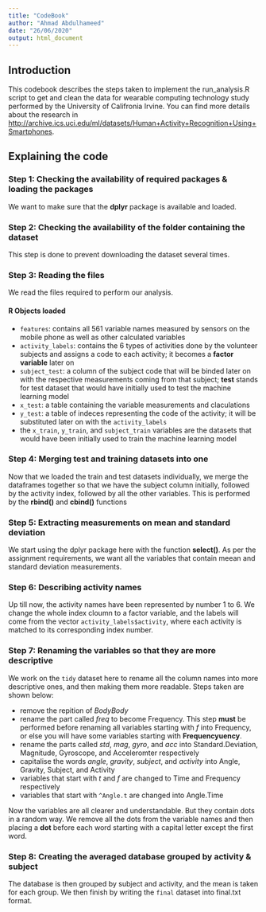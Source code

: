 ```yaml
---
title: "CodeBook"
author: "Ahmad Abdulhameed"
date: "26/06/2020"
output: html_document
---
```


## Introduction

This codebook describes the steps taken to implement the run_analysis.R script to get and clean the data for wearable computing technology study performed by the University of Califronia Irvine. You can find more details about the research in <http://archive.ics.uci.edu/ml/datasets/Human+Activity+Recognition+Using+Smartphones>.


## Explaining the code

### Step 1: Checking the availability of required packages & loading the packages
We want to make sure that the **dplyr** package is available and loaded.

### Step 2: Checking the availability of the folder containing the dataset
This step is done to prevent downloading the dataset several times.

### Step 3: Reading the files
We read the files required to perform our analysis.

#### R Objects loaded

* `features`: contains all 561 variable names measured by sensors on the mobile phone as well as other calculated variables  
* `activity_labels`: contains the 6 types of activities done by the volunteer subjects and assigns a code to each activity; it becomes a **factor variable** later on  
* `subject_test`: a column of the subject code that will be binded later on with the respective measurements coming from that subject; **test** stands for test dataset that would have initially used to test the machine learning model  
* `x_test`: a table containing the variable measurements and claculations  
* `y_test`: a table of indeces representing the code of the activity; it will be substituted later on with the `activity_labels`  
* the `x_train`, `y_train`, and `subject_train` variables are the datasets that would have been initially used to train the machine learning model

### Step 4: Merging test and training datasets into one
Now that we loaded the train and test datasets individually, we merge the dataframes together so that we have the subject column initially, followed by the activity index, followed by all the other variables.
This is performed by the **rbind()** and **cbind()** functions
### Step 5: Extracting measurements on mean and standard deviation
We start using the dplyr package here with the function **select()**. As per the assignment requirements, we want all the variables that contain meean and standard deviation measurements.

### Step 6: Describing activity names
Up till now, the activity names have been represented by number 1 to 6. We change the whole index cloumn to a factor variable, and the labels will come from the vector `activity_labels$activity`, where each activity is matched to its corresponding index number.

### Step 7: Renaming the variables so that they are more descriptive
We work on the `tidy` dataset here to rename all the column names into more descriptive ones, and then making them more readable. Steps taken are shown below: 

* remove the repition of *BodyBody*  
* rename the part called *freq* to become Frequency. This step **must** be performed before renaming all variables starting with *f* into Frequency, or else you will have some variables starting with **Frequencyuency**.  
* rename the parts called *std*, *mag*, *gyro*, and *acc* into Standard.Deviation, Magnitude, Gyroscope, and Acceleromter respectively  
* capitalise the words *angle*, *gravity*, *subject*, and *activity* into Angle, Gravity, Subject, and Activity  
* variables that start with *t* and *f* are changed to Time and Frequency respectively  
* variables that start with `^Angle.t` are changed into Angle.Time  

Now the variables are all clearer and understandable. But they contain dots in a random way. We remove all the dots from the variable names and then placing a **dot** before each word starting with a capital letter except the first word.

### Step 8: Creating the averaged database grouped by activity & subject
The database is then grouped by subject and activity, and the mean is taken for each group. We then finish by writing the `final` dataset into final.txt format.
